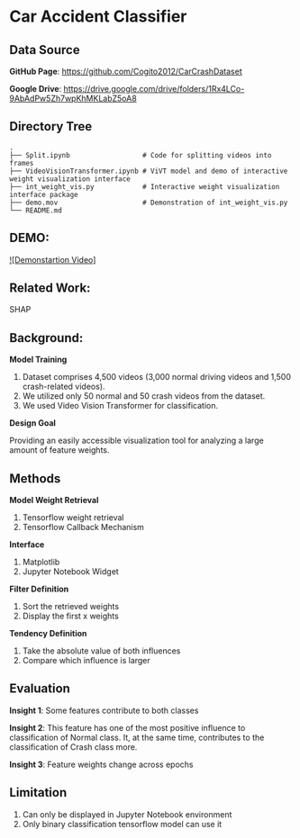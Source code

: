 # Car Accident Classifier

## Data Source

**GitHub Page**: https://github.com/Cogito2012/CarCrashDataset

**Google Drive**: https://drive.google.com/drive/folders/1Rx4LCo-9AbAdPw5Zh7wpKhMKLabZ5oA8

## Directory Tree
```
.
├── Split.ipynb                  # Code for splitting videos into frames
├── VideoVisionTransformer.ipynb # ViVT model and demo of interactive weight visualization interface
├── int_weight_vis.py            # Interactive weight visualization interface package
├── demo.mov                     # Demonstration of int_weight_vis.py
└── README.md
```

## DEMO:

[![Demonstartion Video]](demo.mov)


## Related Work: 

SHAP

## Background:

**Model Training**

1. Dataset comprises 4,500 videos (3,000 normal driving videos and 1,500 crash-related videos).
2. We utilized only 50 normal and 50 crash videos from the dataset.
3. We used Video Vision Transformer for classification.

**Design Goal**

Providing an easily accessible visualization tool for analyzing a large amount of feature weights.

## Methods

**Model Weight Retrieval**

1. Tensorflow weight retrieval
2. Tensorflow Callback Mechanism

**Interface**

1. Matplotlib
2. Jupyter Notebook Widget

**Filter Definition**

1. Sort the retrieved weights
2. Display the first x weights

**Tendency Definition**

1. Take the absolute value of both influences
2. Compare which influence is larger

## Evaluation

**Insight 1**: Some features contribute to both classes

**Insight 2**: This feature has one of the most positive influence to classification of Normal class. It, at the same time, contributes to the classification of Crash class more.

**Insight 3**: Feature weights change across epochs

## Limitation

1. Can only be displayed in Jupyter Notebook environment
2. Only binary classification tensorflow model can use it

<!-- ## Plan for now
Transformer
<ol>
  <li>Done: OpenCV/FFmpeg for dividing videos into frames - treat each frame as an element in the sequence</li>
  <li>Done: Use a CNN to extract features from each frame (video-frame data are still very high dimensional)</li>
  <li>Feed the sequences of frames into Video Transformer</li>
  <li>Modifications of the attention mechanisms</li>
  <li>Design the complexity of the videos (depth, width, attention)</li>
</ol>
**Introduction**
Why is it important? 
- Customizable (sorting mechanism)
- Inspired by analytics tools like SHAP, we provide an analytics tools for demonstrating feature importance
- Interactive tools for sorting 
- Interactive tools for analyzing weights over epochs in video vision transformer model.
What challenges have inhibited previous works from solving it? 
How did you address this problem through data visualization (e.g. "Our main contributions will be...")? 
**Related Works**
Situate your research question within the field of data visualization/machine learning. How have previous works addressed this problem, or ones similar to it? 
How have these previous works fallen short (i.e. what gaps exist in related research)?
**Background**
This section should describe your dataset.
It should also describe your design goals for your visualizations (what types of insights you hope the user will be able to get from your design) -->